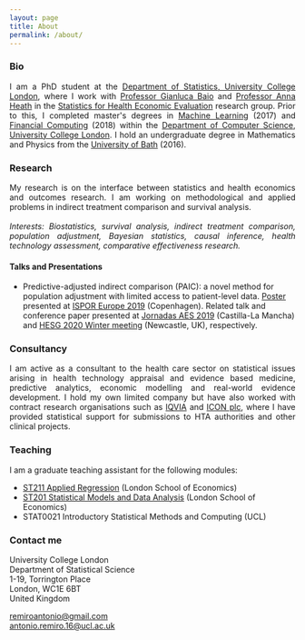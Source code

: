 ```yaml
---
layout: page
title: About
permalink: /about/
---
```


### Bio

<p align="justify">I am a PhD student at the <a href="https://www.ucl.ac.uk/statistics/">Department of Statistics, University College London</a>, where I work with <a href="http://www.statistica.it/gianluca/">Professor Gianluca Baio</a> and <a href="https://sites.google.com/site/annaheathstats/">Professor Anna Heath</a> in the <a href="https://www.ucl.ac.uk/statistics/research/statistics-health-economics">Statistics for Health Economic Evaluation</a> research group. Prior to this, I completed master's degrees in <a href="http://www.cs.ucl.ac.uk/prospective_students/msc_machine_learning/">Machine Learning</a> (2017) and <a href="https://www.ucl.ac.uk/prospective-students/graduate/research-degrees/financial-computing-mres-mphil-phd">Financial Computing</a> (2018) within the <a href="http://www.cs.ucl.ac.uk">Department of Computer Science, University College London</a>. I hold an undergraduate degree in Mathematics and Physics from the <a href="https://www.bath.ac.uk/">University of Bath</a> (2016).</p>

### Research

<p align="justify">My research is on the interface between statistics and health economics and outcomes research. I am working on methodological and applied problems in indirect treatment comparison and survival analysis. <br/>
<br/>
<i>Interests: Biostatistics, survival analysis, indirect treatment comparison, population adjustment, Bayesian statistics, causal inference, health technology assessment, comparative effectiveness research.</i></p>

#### Talks and Presentations

* Predictive-adjusted indirect comparison (PAIC): a novel method for population adjustment with limited access to patient-level data. <a href="https://remiroazocar.github.io/PAIC_ISPOR_EUROPE.pdf">Poster</a> presented at <a href="https://www.ispor.org/conferences-education/conferences/past-conferences/ispor-europe-2019">ISPOR Europe 2019</a> (Copenhagen). Related talk and conference paper presented at <a href="http://www.aes.es/Jornadas2019/es/">Jornadas AES 2019</a> (Castilla-La Mancha) and 
<a href="https://hesg.org.uk/meetings/winter-2020-newcastle-university/">HESG 2020 Winter meeting</a> (Newcastle, UK), respectively. 

### Consultancy

<p align="justify">I am active as a consultant to the health care sector on statistical issues arising in health technology appraisal and evidence based medicine, predictive analytics, economic modelling and real-world evidence development. I hold my own limited company but have also worked with contract research organisations such as <a href="https://www.iqvia.com/">IQVIA</a> and <a href="https://www.iconplc.com/">ICON plc</a>, where I have provided statistical support for submissions to HTA authorities and other clinical projects.</p> 
  
### Teaching

<p align="justify">I am a graduate teaching assistant for the following modules:</p>

* [ST211 Applied Regression](http://www.lse.ac.uk/resources/calendar/courseGuides/ST/2019_ST211.htm) (London School of Economics)
* [ST201 Statistical Models and Data Analysis](http://www.lse.ac.uk/resources/calendar/courseGuides/ST/2019_ST201.htm) (London School of Economics)
* STAT0021 Introductory Statistical Methods and Computing (UCL)

### Contact me

University College London<br/>
Department of Statistical Science<br/>
1-19, Torrington Place<br/>
London, WC1E 6BT<br/>
United Kingdom<br/>

[remiroantonio@gmail.com](mailto:remiroantonio@gmail.com)<br/>
[antonio.remiro.16@ucl.ac.uk](mailto:antonio.remiro.16@ucl.ac.uk)<br/>
